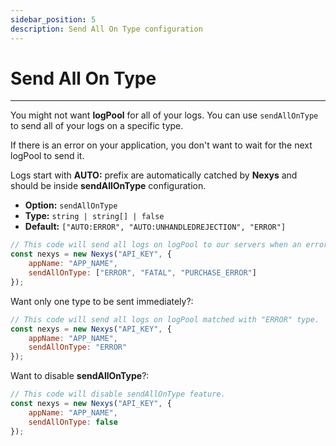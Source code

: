 ```yaml
---
sidebar_position: 5
description: Send All On Type configuration
---
```


# Send All On Type

---

You might not want **logPool** for all of your logs. You can use `sendAllOnType` to send all of your logs on a specific type.

If there is an error on your application, you don't want to wait for the next logPool to send it.

Logs start with **AUTO:** prefix are automatically catched by **Nexys** and should be inside **sendAllOnType** configuration.

- **Option:** `sendAllOnType` 
- **Type:** `string | string[] | false`
- **Default:** `["AUTO:ERROR", "AUTO:UNHANDLEDREJECTION", "ERROR"]`

```javascript
// This code will send all logs on logPool to our servers when an error occurs.
const nexys = new Nexys("API_KEY", { 
    appName: "APP_NAME", 
    sendAllOnType: ["ERROR", "FATAL", "PURCHASE_ERROR"]
});
```

Want only one type to be sent immediately?:

```javascript
// This code will send all logs on logPool matched with "ERROR" type.
const nexys = new Nexys("API_KEY", { 
    appName: "APP_NAME", 
    sendAllOnType: "ERROR"
});
```

Want to disable **sendAllOnType**?:

```javascript
// This code will disable sendAllOnType feature.
const nexys = new Nexys("API_KEY", { 
    appName: "APP_NAME", 
    sendAllOnType: false
});
```